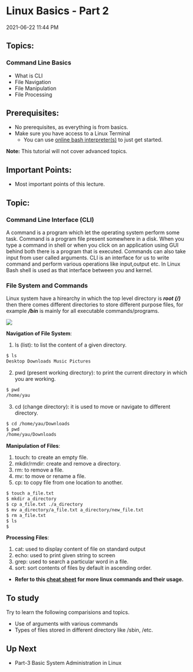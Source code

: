 

# Linux Basics - Part 2
2021-06-22 11:44 PM

## Topics:
### Command Line Basics
- What is CLI
- File Navigation
- File Manipulation
- File Processing

## Prerequisites:
- No prerequisites, as everything is from basics.
- Make sure you have access to a Linux Terminal
	- You can use [online bash interpreter(s)](https://itsfoss.com/online-linux-terminals/) to just get started. 

**Note:** This tutorial will not cover advanced topics.
## Important Points:
- Most important points of this lecture.

## Topic: 
### Command Line Interface (CLI)
A command is a program which let the operating system perform some task. Command is a program file present somewhere in a disk. When you type a command in shell or when you click on an application using GUI behind both there is a program that is executed. Commands can also take input from user called arguments.
CLI is an interface for us to write command and perform various operations like input,output etc. In Linux Bash shell is used as that interface between you and kernel.

### File System and Commands
Linux system have a hirearchy in which the top level directory is ***root (/)***  then there comes different directories to store different purpose files, for example ***/bin*** is mainly for all executable commands/programs.

![](https://thesagediary.files.wordpress.com/2018/09/linuxfile.png)

**Navigation of File System**:
1. ls (list): to list the content of a given directory.
```bash
$ ls 
Desktop Downloads Music Pictures
```  
2. pwd (present working directory): to print the current directory in which you are working.
```bash
$ pwd
/home/yau
```
3. cd (change directory): it is used to move or navigate to different directory.
```bash
$ cd /home/yau/Downloads
$ pwd
/home/yau/Downloads
```

**Manipulation of Files**:
1. touch: to create an empty file.
2. mkdir/rmdir: create and remove a directory.
3. rm: to remove a file.
4. mv: to move or rename a file.
5. cp: to copy file from one location to another.
```bash
$ touch a_file.txt
$ mkdir a_directory
$ cp a_file.txt ./a_directory
$ mv a_directory/a_file.txt a_directory/new_file.txt
$ rm a_file.txt
$ ls
$
```
**Processing Files**:
1. cat: used to display content of file on standard output
2. echo: used to print given string to screen
3. grep: used to search a particular word in a file.
4. sort: sort contents of files by default in ascending order.

- **Refer to this [cheat sheet](https://www.guru99.com/linux-commands-cheat-sheet.html) for more linux commands and their usage.**

## To study
Try to learn the following comparisions and topics.
- Use of arguments with various commands
- Types of files stored in different directory like /sbin, /etc.

## Up Next
- Part-3 Basic System Administration in Linux
